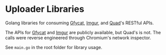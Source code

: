 # Uploader Libraries
Golang libraries for consuming [Gfycat](https://gfycat.com/), [Imgur](https://imgur.com), and [Quad](https://quad.pe/)'s RESTful APIs.

The APIs for [Gfycat](https://developers.gfycat.com/) and [Imgur](https://apidocs.imgur.com/) are publicly available, but Quad's is not. The calls were reverse engineered through Chromium's network inspector.

See `main.go` in the root folder for library usage.